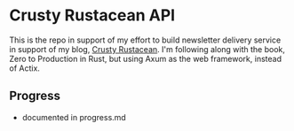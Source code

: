 # Crusty Rustacean API

This is the repo in support of my effort to build newsletter delivery service in support of my blog, [Crusty Rustacean](https://crusty-rustacean-dev.shuttleapp.rs). I'm following along with the book, Zero to Production in Rust, but using Axum as the web framework, instead of Actix.

## Progress

- documented in progress.md

